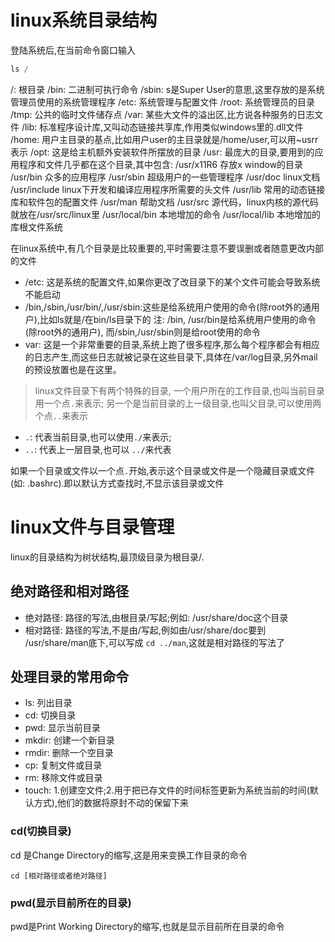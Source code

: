 # linux系统目录结构
登陆系统后,在当前命令窗口输入
```js
ls / 
```

/: 根目录
/bin: 二进制可执行命令
/sbin: s是Super User的意思,这里存放的是系统管理员使用的系统管理程序
/etc: 系统管理与配置文件
/root: 系统管理员的目录
/tmp: 公共的临时文件储存点
/var: 某些大文件的溢出区,比方说各种服务的日志文件
/lib: 标准程序设计库,又叫动态链接共享库,作用类似windows里的.dll文件
/home: 用户主目录的基点,比如用户user的主目录就是/home/user,可以用~usrr表示
/opt: 这是给主机额外安装软件所摆放的目录
/usr: 最庞大的目录,要用到的应用程序和文件几乎都在这个目录,其中包含:
    /usr/x11R6 存放x window的目录
    /usr/bin 众多的应用程序
    /usr/sbin 超级用户的一些管理程序
    /usr/doc linux文档
    /usr/include linux下开发和编译应用程序所需要的头文件
    /usr/lib 常用的动态链接库和软件包的配置文件
    /usr/man 帮助文档
    /usr/src 源代码，linux内核的源代码就放在/usr/src/linux里
    /usr/local/bin 本地增加的命令
    /usr/local/lib 本地增加的库根文件系统

在linux系统中,有几个目录是比较重要的,平时需要注意不要误删或者随意更改内部的文件
- /etc: 这是系统的配置文件,如果你更改了改目录下的某个文件可能会导致系统不能启动
- /bin,/sbin,/usr/bin/,/usr/sbin:这些是给系统用户使用的命令(除root外的通用户),比如ls就是/在bin/ls目录下的
注: /bin, /usr/bin是给系统用户使用的命令(除root外的通用户), 而/sbin,/usr/sbin则是给root使用的命令
- var: 这是一个非常重要的目录,系统上跑了很多程序,那么每个程序都会有相应的日志产生,而这些日志就被记录在这些目录下,具体在/var/log目录,另外mail的预设放置也是在这里。


> linux文件目录下有两个特殊的目录,
  一个用户所在的工作目录,也叫当前目录用一个点`.`来表示;
  另一个是当前目录的上一级目录,也叫父目录,可以使用两个点`..`来表示

- `.`: 代表当前目录,也可以使用`./`来表示;
- `..`: 代表上一层目录,也可以 `../`来代表

如果一个目录或文件以一个点`.`开始,表示这个目录或文件是一个隐藏目录或文件(如: .bashrc).即以默认方式查找时,不显示该目录或文件

# linux文件与目录管理
linux的目录结构为树状结构,最顶级目录为根目录/.
## 绝对路径和相对路径
- 绝对路径: 路径的写法,由根目录/写起;例如: /usr/share/doc这个目录
- 相对路径: 路径的写法,不是由/写起,例如由/usr/share/doc要到 /usr/share/man底下,可以写成 `cd ../man`,这就是相对路径的写法了

## 处理目录的常用命令
- ls: 列出目录
- cd: 切换目录
- pwd: 显示当前目录
- mkdir: 创建一个新目录
- rmdir: 删除一个空目录
- cp: 复制文件或目录
- rm: 移除文件或目录
- touch: 1.创建空文件;2.用于把已存文件的时间标签更新为系统当前的时间(默认方式),他们的数据将原封不动的保留下来

### cd(切换目录)
cd 是Change Directory的缩写,这是用来变换工作目录的命令
```
cd [相对路径或者绝对路径]
```
### pwd(显示目前所在的目录)
pwd是Print Working Directory的缩写,也就是显示目前所在目录的命令
### 